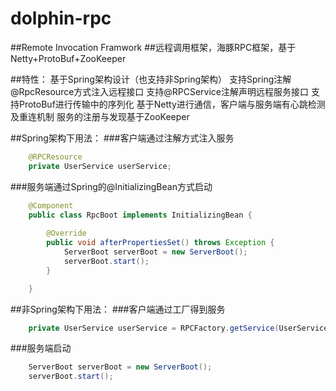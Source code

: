 # dolphin-rpc
##Remote Invocation Framwork
##远程调用框架，海豚RPC框架，基于Netty+ProtoBuf+ZooKeeper

##特性：
    基于Spring架构设计（也支持非Spring架构）
    支持Spring注解@RpcResource方式注入远程接口
    支持@RPCService注解声明远程服务接口
    支持ProtoBuf进行传输中的序列化
    基于Netty进行通信，客户端与服务端有心跳检测及重连机制
    服务的注册与发现基于ZooKeeper

##Spring架构下用法：
###客户端通过注解方式注入服务
```Java
    @RPCResource
    private UserService userService;
```
###服务端通过Spring的@InitializingBean方式启动
```Java
    @Component
    public class RpcBoot implements InitializingBean {
    
        @Override
        public void afterPropertiesSet() throws Exception {
            ServerBoot serverBoot = new ServerBoot();
            serverBoot.start();
        }

    }
```

##非Spring架构下用法：
###客户端通过工厂得到服务
```Java
    private UserService userService = RPCFactory.getService(UserService.class);
```
###服务端启动
```Java
    ServerBoot serverBoot = new ServerBoot();
    serverBoot.start();
```
